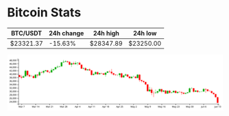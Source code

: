 # Bitcoin Stats

BTC/USDT|24h change|24h high|24h low|
|---|---|---|---|
|$23321.37|-15.63%|$28347.89|$23250.00|

<img src="./chart.svg">
